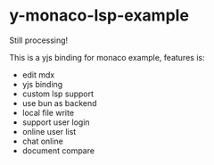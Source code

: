 # y-monaco-lsp-example

Still processing!

This is a yjs binding for monaco example, features is:

- edit mdx
- yjs binding
- custom lsp support
- use bun as backend
- local file write
- support user login
- online user list
- chat online
- document compare